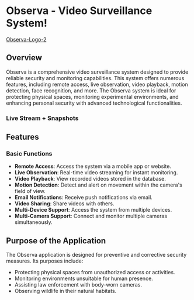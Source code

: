 # Observa - Video Surveillance System!

[Observa-Logo-2](https://github.com/gregaspan/Observa/assets/156235797/3bd4cf8a-3e93-4435-8805-7fd29bae6389)


## Overview

Observa is a comprehensive video surveillance system designed to provide reliable security and monitoring capabilities. This system offers numerous features, including remote access, live observation, video playback, motion detection, face recognition, and more. The Observa system is ideal for protecting physical spaces, monitoring experimental environments, and enhancing personal security with advanced technological functionalities.

### Live Stream + Snapshots

## Features

### Basic Functions

- **Remote Access**: Access the system via a mobile app or website.
- **Live Observation**: Real-time video streaming for instant monitoring.
- **Video Playback**: View recorded videos stored in the database.
- **Motion Detection**: Detect and alert on movement within the camera's field of view.
- **Email Notifications**: Receive push notifications via email.
- **Video Sharing**: Share videos with others.
- **Multi-Device Support**: Access the system from multiple devices.
- **Multi-Camera Support**: Connect and monitor multiple cameras simultaneously.

## Purpose of the Application

The Observa application is designed for preventive and corrective security measures. Its purposes include:

- Protecting physical spaces from unauthorized access or activities.
- Monitoring environments unsuitable for human presence.
- Assisting law enforcement with body-worn cameras.
- Observing wildlife in their natural habitats.


